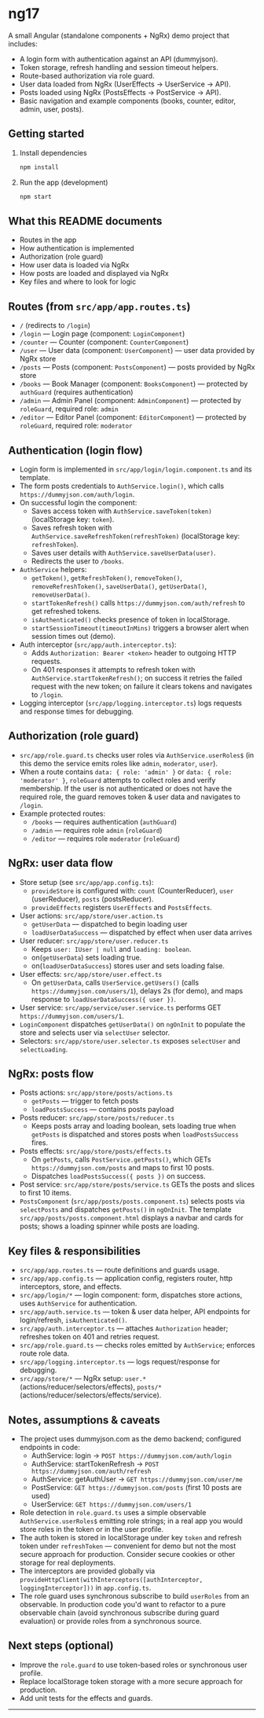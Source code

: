 # ng17

A small Angular (standalone components + NgRx) demo project that includes:

- A login form with authentication against an API (dummyjson).
- Token storage, refresh handling and session timeout helpers.
- Route-based authorization via role guard.
- User data loaded from NgRx (UserEffects -> UserService -> API).
- Posts loaded using NgRx (PostsEffects -> PostService -> API).
- Basic navigation and example components (books, counter, editor, admin, user, posts).

## Getting started

1. Install dependencies

	 ```bash
	 npm install
	 ```

2. Run the app (development)

	 ```bash
	 npm start
	 ```

## What this README documents

- Routes in the app
- How authentication is implemented
- Authorization (role guard)
- How user data is loaded via NgRx
- How posts are loaded and displayed via NgRx
- Key files and where to look for logic

## Routes (from `src/app/app.routes.ts`)

- `/` (redirects to `/login`)
- `/login` — Login page (component: `LoginComponent`)
- `/counter` — Counter (component: `CounterComponent`)
- `/user` — User data (component: `UserComponent`) — user data provided by NgRx store
- `/posts` — Posts (component: `PostsComponent`) — posts provided by NgRx store
- `/books` — Book Manager (component: `BooksComponent`) — protected by `authGuard` (requires authentication)
- `/admin` — Admin Panel (component: `AdminComponent`) — protected by `roleGuard`, required role: `admin`
- `/editor` — Editor Panel (component: `EditorComponent`) — protected by `roleGuard`, required role: `moderator`

## Authentication (login flow)

- Login form is implemented in `src/app/login/login.component.ts` and its template.
- The form posts credentials to `AuthService.login()`, which calls `https://dummyjson.com/auth/login`.
- On successful login the component:
	- Saves access token with `AuthService.saveToken(token)` (localStorage key: `token`).
	- Saves refresh token with `AuthService.saveRefreshToken(refreshToken)` (localStorage key: `refreshToken`).
	- Saves user details with `AuthService.saveUserData(user)`.
	- Redirects the user to `/books`.
- `AuthService` helpers:
	- `getToken()`, `getRefreshToken()`, `removeToken()`, `removeRefreshToken()`, `saveUserData()`, `getUserData()`, `removeUserData()`.
	- `startTokenRefresh()` calls `https://dummyjson.com/auth/refresh` to get refreshed tokens.
	- `isAuthenticated()` checks presence of token in localStorage.
	- `startSessionTimeout(timeoutInMins)` triggers a browser alert when session times out (demo).
- Auth interceptor (`src/app/auth.interceptor.ts`):
	- Adds `Authorization: Bearer <token>` header to outgoing HTTP requests.
	- On 401 responses it attempts to refresh token with `AuthService.startTokenRefresh()`; on success it retries the failed request with the new token; on failure it clears tokens and navigates to `/login`.
- Logging interceptor (`src/app/logging.interceptor.ts`) logs requests and response times for debugging.

## Authorization (role guard)

- `src/app/role.guard.ts` checks user roles via `AuthService.userRoles$` (in this demo the service emits roles like `admin`, `moderator`, `user`).
- When a route contains `data: { role: 'admin' }` or `data: { role: 'moderator' }`, `roleGuard` attempts to collect roles and verify membership. If the user is not authenticated or does not have the required role, the guard removes token & user data and navigates to `/login`.
- Example protected routes:
	- `/books` — requires authentication (`authGuard`)
	- `/admin` — requires role `admin` (`roleGuard`)
	- `/editor` — requires role `moderator` (`roleGuard`)

## NgRx: user data flow

- Store setup (see `src/app/app.config.ts`):
	- `provideStore` is configured with: `count` (CounterReducer), `user` (userReducer), `posts` (postsReducer).
	- `provideEffects` registers `UserEffects` and `PostsEffects`.
- User actions: `src/app/store/user.action.ts`
	- `getUserData` — dispatched to begin loading user
	- `loadUserDataSuccess` — dispatched by effect when user data arrives
- User reducer: `src/app/store/user.reducer.ts`
	- Keeps `user: IUser | null` and `loading: boolean`.
	- on(`getUserData`) sets loading true.
	- on(`loadUserDataSuccess`) stores user and sets loading false.
- User effects: `src/app/store/user.effect.ts`
	- On `getUserData`, calls `UserService.getUsers()` (calls `https://dummyjson.com/users/1`), delays 2s (for demo), and maps response to `loadUserDataSuccess({ user })`.
- User service: `src/app/service/user.service.ts` performs GET `https://dummyjson.com/users/1`.
- `LoginComponent` dispatches `getUserData()` on `ngOnInit` to populate the store and selects user via `selectUser` selector.
- Selectors: `src/app/store/user.selector.ts` exposes `selectUser` and `selectLoading`.

## NgRx: posts flow

- Posts actions: `src/app/store/posts/actions.ts`
	- `getPosts` — trigger to fetch posts
	- `loadPostsSuccess` — contains posts payload
- Posts reducer: `src/app/store/posts/reducer.ts`
	- Keeps posts array and loading boolean, sets loading true when `getPosts` is dispatched and stores posts when `loadPostsSuccess` fires.
- Posts effects: `src/app/store/posts/effects.ts`
	- On `getPosts`, calls `PostService.getPosts()`, which GETs `https://dummyjson.com/posts` and maps to first 10 posts.
	- Dispatches `loadPostsSuccess({ posts })` on success.
- Post service: `src/app/store/posts/service.ts` GETs the posts and slices to first 10 items.
- `PostsComponent` (`src/app/posts/posts.component.ts`) selects posts via `selectPosts` and dispatches `getPosts()` in `ngOnInit`. The template `src/app/posts/posts.component.html` displays a navbar and cards for posts; shows a loading spinner while posts are loading.

## Key files & responsibilities

- `src/app/app.routes.ts` — route definitions and guards usage.
- `src/app/app.config.ts` — application config, registers router, http interceptors, store, and effects.
- `src/app/login/*` — login component: form, dispatches store actions, uses `AuthService` for authentication.
- `src/app/auth.service.ts` — token & user data helper, API endpoints for login/refresh, `isAuthenticated()`.
- `src/app/auth.interceptor.ts` — attaches `Authorization` header; refreshes token on 401 and retries request.
- `src/app/role.guard.ts` — checks roles emitted by `AuthService`; enforces route role data.
- `src/app/logging.interceptor.ts` — logs request/response for debugging.
- `src/app/store/*` — NgRx setup: `user.*` (actions/reducer/selectors/effects), `posts/*` (actions/reducer/selectors/effects/service).

## Notes, assumptions & caveats

- The project uses dummyjson.com as the demo backend; configured endpoints in code:
	- AuthService: login -> `POST https://dummyjson.com/auth/login`
	- AuthService: startTokenRefresh -> `POST https://dummyjson.com/auth/refresh`
	- AuthService: getAuthUser -> `GET https://dummyjson.com/user/me`
	- PostService: `GET https://dummyjson.com/posts` (first 10 posts are used)
	- UserService: `GET https://dummyjson.com/users/1`
- Role detection in `role.guard.ts` uses a simple observable `AuthService.userRoles$` emitting role strings; in a real app you would store roles in the token or in the user profile.
- The auth token is stored in localStorage under key `token` and refresh token under `refreshToken` — convenient for demo but not the most secure approach for production. Consider secure cookies or other storage for real deployments.
- The interceptors are provided globally via `provideHttpClient(withInterceptors([authInterceptor, loggingInterceptor]))` in `app.config.ts`.
- The role guard uses synchronous subscribe to build `userRoles` from an observable. In production code you'd want to refactor to a pure observable chain (avoid synchronous subscribe during guard evaluation) or provide roles from a synchronous source.

## Next steps (optional)

- Improve the `role.guard` to use token-based roles or synchronous user profile.
- Replace localStorage token storage with a more secure approach for production.
- Add unit tests for the effects and guards.

---
